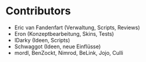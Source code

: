 # Contributors
- Eric van Fandenfart (Verwaltung, Scripts, Reviews)
- Eron (Konzeptbearbeitung, Skins, Tests)
- IDarky (Ideen, Scripts)
- Schwaggot (Ideen, neue Einflüsse)
- mordl, BenZockt, Nimrod, BeLink, Jojo, Culli
